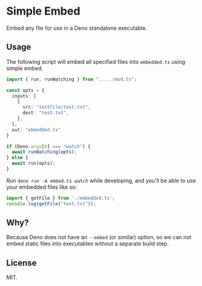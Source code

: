 # Simple Embed

Embed any file for use in a Deno standalone executable.


## Usage
The following script will embed all specified files into `embedded.ts` using simple embed.
```ts
import { run, runWatching } from "...../mod.ts";

const opts = {
  inputs: [
    {
      src: "testfile/test.txt",
      dest: "test.txt",
    },
  ],
  out: "ebmedded.ts"
}

if (Deno.args[0] === "watch") {
  await runWatching(opts);
} else {
  await run(opts);
}
```

Run `deno run -A embed.ts watch` while developing, and you'll be able to use your embedded files like so:

```ts
import { getFile } from './embedded.ts';
console.log(getFile("test.txt"));
```

## Why?
Because Deno does not have an `--embed` (or similar) option, so we can not embed static files into executables without a separate build step.

## License
MIT.